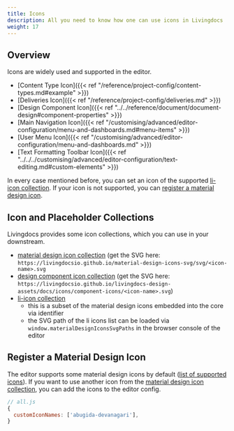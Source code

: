 ```yaml
---
title: Icons
description: All you need to know how one can use icons in Livingdocs
weight: 17
---
```


## Overview

Icons are widely used and supported in the editor.

- [Content Type Icon]({{< ref "/reference/project-config/content-types.md#example" >}})
- [Deliveries Icon]({{< ref "/reference/project-config/deliveries.md" >}})
- [Design Component Icon]({{< ref "../../reference/document/document-design#component-properties" >}})
- [Main Navigation Icon]({{< ref "/customising/advanced/editor-configuration/menu-and-dashboards.md#menu-items" >}})
- [User Menu Icon]({{< ref "/customising/advanced/editor-configuration/menu-and-dashboards.md" >}})
- [Text Formatting Toolbar Icon]({{< ref "../../../customising/advanced/editor-configuration/text-editing.md#custom-elements" >}})

In every case mentioned before, you can set an icon of the supported [li-icon collection](https://github.com/livingdocsIO/livingdocs-editor/blob/master/server/li_icon.paths.txt). If your icon is not supported, you can [register a material design icon](#register-a-material-design-icon).

## Icon and Placeholder Collections

Livingdocs provides some icon collections, which you can use in your downstream.

- [material design icon collection](http://livingdocsio.github.io/material-design-icons-svg) (get the SVG here: `https://livingdocsio.github.io/material-design-icons-svg/svg/<icon-name>.svg`
- [design component icon collection](https://github.com/livingdocsIO/livingdocs-design-assets/tree/gh-pages/docs/icons/component-icons) (get the SVG here: `https://livingdocsio.github.io/livingdocs-design-assets/docs/icons/component-icons/<icon-name>.svg`)
- [li-icon collection](https://github.com/livingdocsIO/livingdocs-editor/blob/master/server/li_icon.paths.txt)
  - this is a subset of the material design icons embedded into the core via identifier
  - the SVG path of the li icons list can be loaded via `window.materialDesignIconsSvgPaths` in the browser console of the editor

## Register a Material Design Icon

The editor supports some material design icons by default ([list of supported icons](https://github.com/livingdocsIO/livingdocs-editor/blob/master/server/li_icon.paths.txt)). If you want to use another icon from the [material design icon collection](http://livingdocsio.github.io/material-design-icons-svg), you can add the icons to the editor config.

```js
// all.js
{
  customIconNames: ['abugida-devanagari'],
}
```

